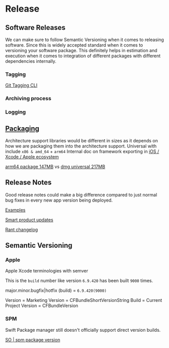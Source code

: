 # Release

## Software Releases

We can make sure to follow Semantic Versioning when it comes to releasing software. Since this is widely accepted standard when it comes to versioning your software package. This definitely helps in estimation and execution when it comes to integration of different packages with different dependencies internally. 

### Tagging

[Git Tagging CLI](tag.md)

### Archiving process


### Logging


## [Packaging](packaging.md)

Architecture support libraries would be different in sizes as it depends on how we are packaging them into the architecture support.
Universal with include `x86 & amd_64` + `arm64`
Internal doc on framework exporting in [iOS / Xcode / Apple ecosystem](ios/library/framework#Build%20Output)

[arm64 package 147MB](https://github.com/jgraph/drawio-desktop/releases/download/v22.1.2/draw.io-arm64-22.1.2.dmg)
vs
[dmg universal 217MB](https://github.com/jgraph/drawio-desktop/releases/download/v22.1.2/draw.io-universal-22.1.2.dmg)

## Release Notes

Good release notes could make a big difference compared to just normal bug fixes in every new app version being deployed.


[Examples](https://www.appcues.com/blog/release-notes-examples)

[Smart product updates](https://announcekit.app/blog/5-smart-ways-to-announce-product-updates/)

[Rant changelog](https://piunikaweb.com/2021/06/13/opinion-hey-devs-give-us-proper-update-changelogs-release-notes/)

## Semantic Versioning

### Apple 

Apple Xcode terminologies with semver

This is the `build` number like version `6.9.420` has been built `9000` times. 

major.minor.bugfix|hotfix (build) = `6.9.420(9000)`

Version = Marketing Version = CFBundleShortVersionString
Build = Current Project Version = CFBundleVersion 

### SPM 

Swift Package manager still doesn't officially support direct version builds.

[SO | spm package version](https://stackoverflow.com/a/62001912/5177704)
